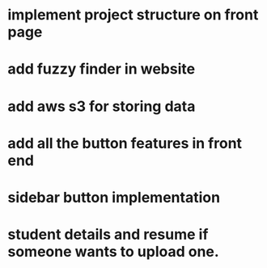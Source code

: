 # implement project structure on front page
# add fuzzy finder in website
# add aws s3 for storing data
# add all the button features in front end
# sidebar button implementation
# student details and resume if someone wants to upload one.
